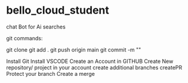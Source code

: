 # bello_cloud_student

chat Bot for Ai searches

git commands:

git clone
git add .
git push origin main
git commit -m ""


Install Git
Install VSCODE
Create an Account in GITHUB
Create New repository/ project in your account
create additional branches
createPR
Protect your branch
Create a merge
